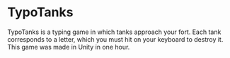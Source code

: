 # TypoTanks
TypoTanks is a typing game in which tanks approach your fort. Each tank corresponds to a letter, which you must hit on your keyboard to destroy it. This game was made in Unity in one hour.
